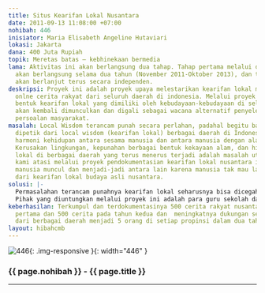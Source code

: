 ```yaml
---
title: Situs Kearifan Lokal Nusantara
date: 2011-09-13 11:08:00 +07:00
nohibah: 446
inisiator: Maria Elisabeth Angeline Hutaviari
lokasi: Jakarta
dana: 400 Juta Rupiah
topik: Meretas batas – kebhinekaan bermedia
lama: Aktivitas ini akan berlangsung dua tahap. Tahap pertama melalui dana hibah ciiptamedia
  akan berlangsung selama dua tahun (November 2011-Oktober 2013), dan tahap selanjutnya
  akan berlanjut terus secara independen.
deskripsi: Proyek ini adalah proyek upaya melestarikan kearifan lokal melalui pendokumentasian
  onlne cerita rakyat dari seluruh daerah di indonesia. Melalui proyek ini berbagai
  bentuk kearifan lokal yang dimiliki oleh kebudayaan-kebudayaan di seluruh nusantara
  akan kembali dimunculkan dan digali sebagai wacana alternatif penyelesaian berbagai
  persoalan masyarakat.
masalah: Local Wisdom terancam punah secara perlahan, padahal begitu banyak hal bisa
  dipetik dari local wisdom (kearifan lokal) berbagai daerah di Indonesia yang mengajarkan
  harmoni kehidupan antara sesama manusia dan antara manusia dengan alam semesta.
  Kerusakan lingkungan, kepunahan berbagai bentuk kekayaan alam, dan hilangnya tradisi
  lokal di berbagai daerah yang terus menerus terjadi adalah masalah utama yang ingin
  kami atasi melalui proyek pendokumentasian kearifan lokal nusantara ini. Keserakahan
  manusia muncul dan menjadi-jadi antara lain karena manusia tak mau lagi belajar
  dari kearifan lokal budaya asli nusantara.
solusi: |-
  Permasalahan terancam punahnya kearifan lokal seharusnya bisa dicegah melalui jalur-jalur pendidikan formal, namun selama ini hal tersebut tidak terjadi. Kami berinisiatif melakukan upaya mengatasinya melalui pendokumentasian cerita rakyat dari seluruh nusantara dan memuatnya secara online dalam situs kearifan lokal. Upaya ini akan dilakukan dengan cara melibatkan langsung para sastrawan dan budayawan di berbagai daerah sebagai penulis ulang dan pendokumentasi cerita-cerita yang ada di daerah mereka.
  Pihak yang diuntungkan melalui proyek ini adalah para guru sekolah dasar sampai sekolah menengah atas di berbagai daerah di indonesia, lalu para mahasiswa sastra dan budaya yang membutuhkan data cerita rakyat, para peneliti, dan juga para seniman/budayawan.
keberhasilan: Terkumpul dan terdokumentasinya 500 cerita rakyat nusantara selama tahun
  pertama dan 500 cerita pada tahun kedua dan  meningkatnya dukungan seniman-budayawan
  dari berbagai daerah menjadi 5 orang di setiap propinsi dalam dua tahun.
layout: hibahcmb
---
```


![446](/static/img/hibahcmb/446.png){: .img-responsive }{: width="446" }

### {{ page.nohibah }} - {{ page.title }}

---

